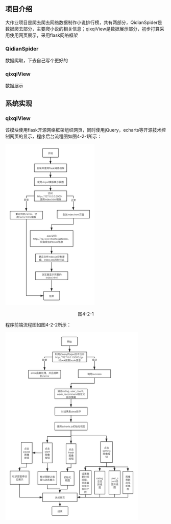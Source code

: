 ## 项目介绍
大作业项目是爬去爬去网络数据制作小说排行榜，共有两部分，QidianSpider是数据爬去部分，主要爬小说的相关信息；qixqiView是数据展示部分，初步打算采用使用网页展示，采用flask网络框架


### QidianSpider
数据爬取，下去自己写个更好的


### qixqiView
数据展示





## 系统实现

### qixqiView

该模块使用flask开源网络框架组织网页，同时使用jQuery，echarts等开源技术控制网页的显示，程序后台流程图如图4-2-1所示：

![img](./doc/wpsgpduEN.jpg)

<center>图4-2-1</center>

程序前端流程图如图4-2-2所示：

![img](./doc/wpsglim5X.jpg)